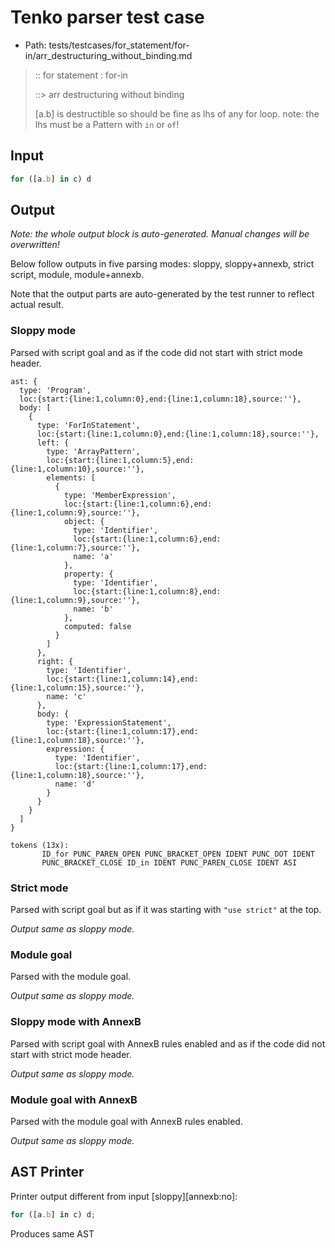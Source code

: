 # Tenko parser test case

- Path: tests/testcases/for_statement/for-in/arr_destructuring_without_binding.md

> :: for statement : for-in
>
> ::> arr destructuring without binding
>
> [a.b] is destructible so should be fine as lhs of any for loop. note: the lhs must be a Pattern with `in` or `of`!

## Input

`````js
for ([a.b] in c) d
`````

## Output

_Note: the whole output block is auto-generated. Manual changes will be overwritten!_

Below follow outputs in five parsing modes: sloppy, sloppy+annexb, strict script, module, module+annexb.

Note that the output parts are auto-generated by the test runner to reflect actual result.

### Sloppy mode

Parsed with script goal and as if the code did not start with strict mode header.

`````
ast: {
  type: 'Program',
  loc:{start:{line:1,column:0},end:{line:1,column:18},source:''},
  body: [
    {
      type: 'ForInStatement',
      loc:{start:{line:1,column:0},end:{line:1,column:18},source:''},
      left: {
        type: 'ArrayPattern',
        loc:{start:{line:1,column:5},end:{line:1,column:10},source:''},
        elements: [
          {
            type: 'MemberExpression',
            loc:{start:{line:1,column:6},end:{line:1,column:9},source:''},
            object: {
              type: 'Identifier',
              loc:{start:{line:1,column:6},end:{line:1,column:7},source:''},
              name: 'a'
            },
            property: {
              type: 'Identifier',
              loc:{start:{line:1,column:8},end:{line:1,column:9},source:''},
              name: 'b'
            },
            computed: false
          }
        ]
      },
      right: {
        type: 'Identifier',
        loc:{start:{line:1,column:14},end:{line:1,column:15},source:''},
        name: 'c'
      },
      body: {
        type: 'ExpressionStatement',
        loc:{start:{line:1,column:17},end:{line:1,column:18},source:''},
        expression: {
          type: 'Identifier',
          loc:{start:{line:1,column:17},end:{line:1,column:18},source:''},
          name: 'd'
        }
      }
    }
  ]
}

tokens (13x):
       ID_for PUNC_PAREN_OPEN PUNC_BRACKET_OPEN IDENT PUNC_DOT IDENT
       PUNC_BRACKET_CLOSE ID_in IDENT PUNC_PAREN_CLOSE IDENT ASI
`````

### Strict mode

Parsed with script goal but as if it was starting with `"use strict"` at the top.

_Output same as sloppy mode._

### Module goal

Parsed with the module goal.

_Output same as sloppy mode._

### Sloppy mode with AnnexB

Parsed with script goal with AnnexB rules enabled and as if the code did not start with strict mode header.

_Output same as sloppy mode._

### Module goal with AnnexB

Parsed with the module goal with AnnexB rules enabled.

_Output same as sloppy mode._

## AST Printer

Printer output different from input [sloppy][annexb:no]:

````js
for ([a.b] in c) d;
````

Produces same AST
